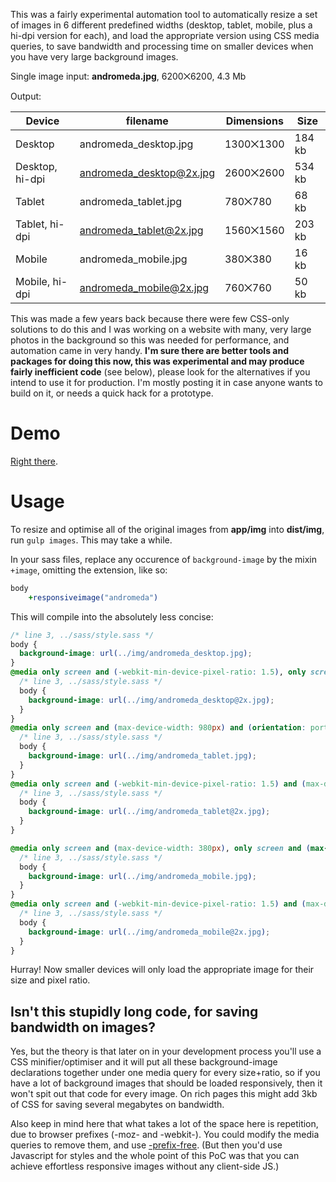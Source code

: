 This was a fairly experimental automation tool to automatically resize a set of images in 6 different predefined widths (desktop, tablet, mobile, plus a hi-dpi version for each), and load the appropriate version using CSS media queries, to save bandwidth and processing time on smaller devices when you have very large background images.

Single image input: **andromeda.jpg**, 6200⨉6200, 4.3 Mb

Output:

| Device          | filename                 | Dimensions | Size   |
|-----------------|--------------------------|------------|--------|
| Desktop         | andromeda_desktop.jpg    | 1300⨉1300  | 184 kb |
| Desktop, hi-dpi | andromeda_desktop@2x.jpg | 2600⨉2600  | 534 kb |
| Tablet          | andromeda_tablet.jpg     | 780⨉780    | 68 kb  |
| Tablet, hi-dpi  | andromeda_tablet@2x.jpg  | 1560⨉1560  | 203 kb |
| Mobile          | andromeda_mobile.jpg     | 380⨉380    | 16 kb  |
| Mobile, hi-dpi  | andromeda_mobile@2x.jpg  | 760⨉760    | 50 kb  |

This was made a few years back because there were few CSS-only solutions to do this and I was working on a website with many, very large photos in the background so this was needed for performance, and automation came in very handy. **I'm sure there are better tools and packages for doing this now, this was experimental and may produce fairly inefficient code** (see below), please look for the alternatives if you intend to use it for production. I'm mostly posting it in case anyone wants to build on it, or needs a quick hack for a prototype.

# Demo

[Right there](http://victorloux.github.io/css-responsive-images/).

# Usage

To resize and optimise all of the original images from **app/img** into **dist/img**, run `gulp images`. This may take a while.

In your sass files, replace any occurence of `background-image` by the mixin `+image`, omitting the extension, like so:

```sass
body
	+responsiveimage("andromeda")
```

This will compile into the absolutely less concise:

```css
/* line 3, ../sass/style.sass */
body {
  background-image: url(../img/andromeda_desktop.jpg);
}
@media only screen and (-webkit-min-device-pixel-ratio: 1.5), only screen and (min--moz-device-pixel-ratio: 1.5), only screen and (-o-min-device-pixel-ratio: 1.5 / 1), only screen and (min-resolution: 144dpi), only screen and (min-resolution: 1.5dppx) {
  /* line 3, ../sass/style.sass */
  body {
    background-image: url(../img/andromeda_desktop@2x.jpg);
  }
}
@media only screen and (max-device-width: 980px) and (orientation: portrait), only screen and (max-width: 980px) {
  /* line 3, ../sass/style.sass */
  body {
    background-image: url(../img/andromeda_tablet.jpg);
  }
}
@media only screen and (-webkit-min-device-pixel-ratio: 1.5) and (max-device-width: 980px) and (orientation: portrait), only screen and (min--moz-device-pixel-ratio: 1.5) and (max-device-width: 980px) and (orientation: portrait), only screen and (-o-min-device-pixel-ratio: 1.5 / 1) and (max-device-width: 980px) and (orientation: portrait), only screen and (min-resolution: 144dpi) and (max-device-width: 980px) and (orientation: portrait), only screen and (min-resolution: 1.5dppx) and (max-device-width: 980px) and (orientation: portrait), only screen and (-webkit-min-device-pixel-ratio: 1.5) and (max-width: 980px), only screen and (min--moz-device-pixel-ratio: 1.5) and (max-width: 980px), only screen and (-o-min-device-pixel-ratio: 1.5 / 1) and (max-width: 980px), only screen and (min-resolution: 144dpi) and (max-width: 980px), only screen and (min-resolution: 1.5dppx) and (max-width: 980px) {
  /* line 3, ../sass/style.sass */
  body {
    background-image: url(../img/andromeda_tablet@2x.jpg);
  }
}

@media only screen and (max-device-width: 380px), only screen and (max-width: 380px) {
  /* line 3, ../sass/style.sass */
  body {
    background-image: url(../img/andromeda_mobile.jpg);
  }
}
@media only screen and (-webkit-min-device-pixel-ratio: 1.5) and (max-device-width: 380px), only screen and (min--moz-device-pixel-ratio: 1.5) and (max-device-width: 380px), only screen and (-o-min-device-pixel-ratio: 1.5 / 1) and (max-device-width: 380px), only screen and (min-resolution: 144dpi) and (max-device-width: 380px), only screen and (min-resolution: 1.5dppx) and (max-device-width: 380px), only screen and (-webkit-min-device-pixel-ratio: 1.5) and (max-width: 380px), only screen and (min--moz-device-pixel-ratio: 1.5) and (max-width: 380px), only screen and (-o-min-device-pixel-ratio: 1.5 / 1) and (max-width: 380px), only screen and (min-resolution: 144dpi) and (max-width: 380px), only screen and (min-resolution: 1.5dppx) and (max-width: 380px) {
  /* line 3, ../sass/style.sass */
  body {
    background-image: url(../img/andromeda_mobile@2x.jpg);
  }
}
```

Hurray! Now smaller devices will only load the appropriate image for their size and pixel ratio.

## Isn't this stupidly long code, for saving bandwidth on images?

Yes, but the theory is that later on in your development process you'll use a CSS minifier/optimiser and it will put all these background-image declarations together under one media query for every size+ratio, so if you have a lot of background images that should be loaded responsively, then it won't spit out that code for every image. On rich pages this might add 3kb of CSS for saving several megabytes on bandwidth.

Also keep in mind here that what takes a lot of the space here is repetition, due to browser prefixes (-moz- and -webkit-). You could modify the media queries to remove them, and use [-prefix-free](http://leaverou.github.com/prefixfree/). (But then you'd use Javascript for styles and the whole point of this PoC was that you can achieve effortless responsive images without any client-side JS.)